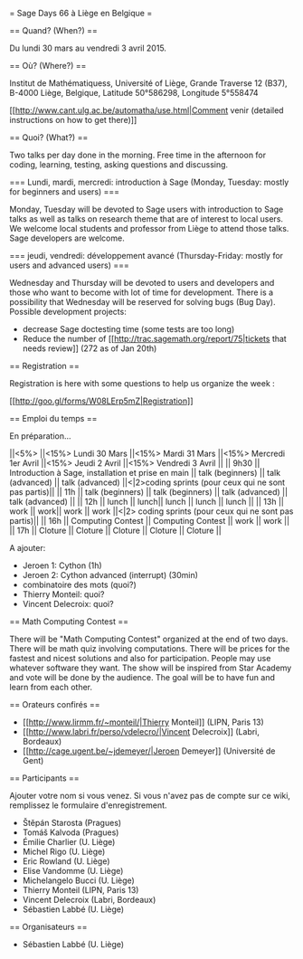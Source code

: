 = Sage Days 66 à Liège en Belgique =

== Quand? (When?) ==

Du lundi 30 mars au vendredi 3 avril 2015.

== Où? (Where?) ==

Institut de Mathématiquess,
Université of Liège,
Grande Traverse 12 (B37),
B-4000 Liège, Belgique,
Latitude 50°586298, Longitude 5°558474

[[http://www.cant.ulg.ac.be/automatha/use.html|Comment venir (detailed instructions on how to get there)]]

== Quoi? (What?) ==

Two talks per day done in the morning. Free time in the afternoon for coding, learning, testing, asking questions and discussing.

=== Lundi, mardi, mercredi: introduction à Sage (Monday, Tuesday: mostly for beginners and users) ===

Monday, Tuesday will be devoted to Sage users with introduction to Sage talks as well as talks on research theme that are of interest to local users. We welcome local students and professor from Liège to attend those talks. Sage developers are welcome.

=== jeudi, vendredi: développement avancé (Thursday-Friday: mostly for users and advanced users) ===

Wednesday and Thursday will be devoted to users and developers and those who want to become with lot of time for development. There is a possibility that Wednesday will be reserved for solving bugs (Bug Day). Possible development projects:

 - decrease Sage doctesting time (some tests are too long)
 - Reduce the number of [[http://trac.sagemath.org/report/75|tickets that needs review]] (272 as of Jan 20th)

== Registration ==

Registration is here with some questions to help us organize the week :

   [[http://goo.gl/forms/W08LErp5mZ|Registration]]

== Emploi du temps  ==

En préparation...

||<5%>   ||<15%> Lundi 30 Mars ||<15%> Mardi 31 Mars ||<15%> Mercredi 1er Avril ||<15%> Jeudi 2 Avril ||<15%> Vendredi 3 Avril ||
|| 9h30  || Introduction à Sage, installation et prise en main || talk (beginners) || talk (advanced) || talk (advanced) ||<|2>coding sprints (pour ceux qui ne sont pas partis)||
|| 11h   || talk (beginners) || talk (beginners) || talk (advanced) || talk (advanced) ||
|| 12h   || lunch || lunch|| lunch || lunch || lunch ||
|| 13h   || work || work|| work || work ||<|2> coding sprints (pour ceux qui ne sont pas partis)||
|| 16h   || Computing Contest || Computing Contest || work || work ||
|| 17h   || Cloture || Cloture || Cloture || Cloture || Cloture ||

A ajouter:

 * Jeroen 1: Cython (1h)
 * Jeroen 2: Cython advanced (interrupt) (30min)
 * combinatoire des mots (quoi?)
 * Thierry Monteil: quoi?
 * Vincent Delecroix: quoi?

== Math Computing Contest ==

There will be "Math Computing Contest" organized at the end of two days. There will be math quiz involving computations. There will be prices for the fastest and nicest solutions and also for participation. People may use whatever software they want. The show will be inspired from Star Academy and vote will be done by the audience. The goal will be to have fun and learn from each other.

== Orateurs confirés ==

 * [[http://www.lirmm.fr/~monteil/|Thierry Monteil]] (LIPN, Paris 13)
 * [[http://www.labri.fr/perso/vdelecro/|Vincent Delecroix]] (Labri, Bordeaux)
 * [[http://cage.ugent.be/~jdemeyer/|Jeroen Demeyer]] (Université de Gent)

== Participants ==

Ajouter votre nom si vous venez. Si vous n'avez pas de compte sur ce wiki, remplissez le formulaire d'enregistrement.

 * Štěpán Starosta (Pragues)
 * Tomáš Kalvoda (Pragues)
 * Émilie Charlier (U. Liège)
 * Michel Rigo (U. Liège)
 * Eric Rowland (U. Liège)
 * Elise Vandomme (U. Liège)
 * Michelangelo Bucci (U. Liège)
 * Thierry Monteil (LIPN, Paris 13)
 * Vincent Delecroix (Labri, Bordeaux)
 * Sébastien Labbé (U. Liège)

== Organisateurs ==

 * Sébastien Labbé (U. Liège)
